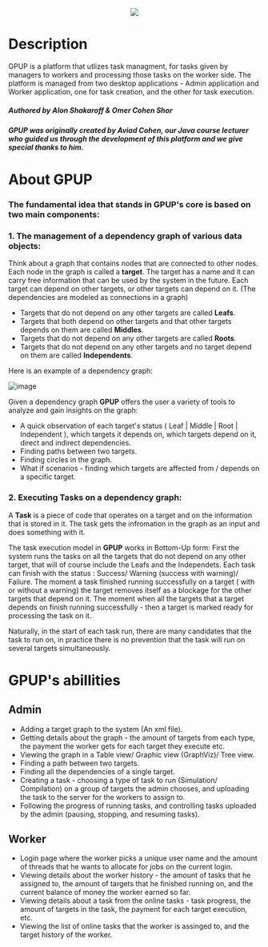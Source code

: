<p align="center">
  <img src="https://user-images.githubusercontent.com/80321222/167834448-ded706c1-1570-46e4-b9a5-083660769ea8.png" />
</p>

# Description
GPUP is a platform that utlizes task managment, for tasks given by managers to workers and processing those tasks on the worker side.
The platform is managed from two desktop applications - Admin application and Worker application, one for task creation, and the other for task execution.

##### Authored by Alon Shakaroff & Omer Cohen Shor
##### GPUP was originally created by Aviad Cohen, our Java course lecturer who guided us through the development of this platform and we give special thanks to him.

# About GPUP
### The fundamental idea that stands in GPUP's core is based on two main components:

### 1. The management of a dependency graph of various data objects:

Think about a graph that contains nodes that are connected to other nodes.
Each node in the graph is called a **target**.
The target has a name and it can carry free information that can be used by the system
in the future.
Each target can depend on other targets, or other targets can depend on it. 
(The dependencies are modeled as connections in a graph)
* Targets that do not depend on any other targets are called **Leafs**.
* Targets that both depend on other targets and that other targets
  depends on them are called **Middles**.
* Targets that do not depend on any other targets are called **Roots**.
* Targets that do not depend on any other targets and no target depend on them are called **Independents**.

Here is an example of a dependency graph:

![image](https://user-images.githubusercontent.com/80321222/167838920-e33299a0-8bae-414a-8f84-a760eef8adef.png)

Given a dependency graph **GPUP** offers the user a variety of tools to analyze and gain insights on the graph:
* A quick observation of each target's status ( Leaf | Middle | Root | Independent ), which targets it depends on, which targets depend on it, direct and indirect dependencies.
* Finding paths between two targets.
* Finding circles in the graph.
* What if scenarios - finding which targets are affected from / depends on a specific target.


### 2. Executing Tasks on a dependency graph:

A **Task** is a piece of code that operates on a target and on the information that is stored in it.
The task gets the infromation in the graph as an input and does something with it.

The task execution model in **GPUP** works in Bottom-Up form:
First the system runs the tasks on all the targets that do not depend on any other target, that will of course include the Leafs and the Independets.
Each task can finish with the status : Success/ Warning (success with warning)/ Failure.
The moment a task finished running successfully on a target ( with or without a warning) the target removes itself
as a blockage for the other targets that depend on it.
The moment when all the targets that a target depends on finish running successfully - then a target is marked ready for processing the task on it.

Naturally, in the start of each task run, there are many candidates that the task to run on,
in practice there is no prevention that the task will run on several targets simultaneously.

# GPUP's abillities

## Admin

* Adding a target graph to the system (An xml file).
* Getting details about the graph - the amount of targets from each type, the payment the worker gets for each target they execute etc.
* Viewing the graph in a Table view/ Graphic view (GraphViz)/ Tree view.
* Finding a path between two targets. 
* Finding all the dependencies of a single target.
* Creating a task - choosing a type of task to run (Simulation/ Compilation) on a group of targets the admin chooses, and uploading the task to the server for the workers to assign to.
* Following the progress of running tasks, and controlling tasks uploaded by the admin (pausing, stopping, and resuming tasks).

## Worker

* Login page where the worker picks a unique user name and the amount of threads that he wants to allocate for jobs on the current login.
* Viewing details about the worker history - the amount of tasks that he assigned to, the amount of targets that he finished running on, and the current balance of money the worker earned so far.
* Viewing details about a task from the online tasks - task progress, the amount of targets in the task, the payment for each target execution, etc.
* Viewing the list of online tasks that the worker is assinged to, and the target history of the worker.
